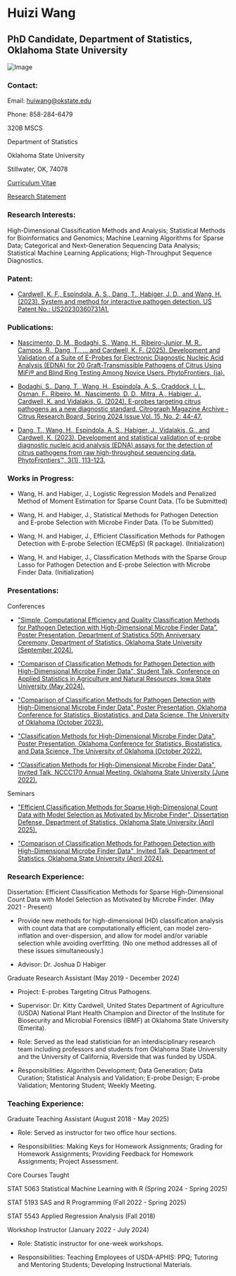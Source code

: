# Huizi Wang 

## PhD Candidate, Department of Statistics, Oklahoma State University

![Image](https://github.com/user-attachments/assets/f8ec0368-2563-4c06-a697-d8bb40f656e0)

### Contact:

Email: huiwang@okstate.edu

Phone: 858-284-6479

320B MSCS 

Department of Statistics

Oklahoma State University

Stillwater, OK, 74078

[Curriculum Vitae](https://github.com/user-attachments/files/20661671/Huizi_s_CV4.pdf)

[Research Statement](https://github.com/user-attachments/files/20661339/Research_Statement_V4.pdf)

### Research Interests:

High-Dimensional Classification Methods and Analysis; Statistical Methods for Bioinformatics and Genomics; Machine Learning Algorithms for Sparse Data; Categorical and Next-Generation Sequencing Data Analysis; Statistical Machine Learning Applications; High-Throughput Sequence Diagnostics.

### Patent:

- [Cardwell, K. F., Espindola, A. S., Dang, T., Habiger, J. D., and Wang, H. (2023). System and method for interactive pathogen detection. US Patent No.: US20230360731A1.](https://patents.google.com/patent/US20230360731A1)

### Publications:
- [Nascimento, D. M., Bodaghi, S., Wang, H., Ribeiro-Junior, M. R., Campos, R., Dang, T., ... and Cardwell, K. F. (2025). Development and Validation of a Suite of E-Probes for Electronic Diagnostic Nucleic Acid Analysis (EDNA) for 20 Graft-Transmissible Pathogens of Citrus Using MiFi® and Blind Ring Testing Among Novice Users. PhytoFrontiers, (ja).](https://apsjournals.apsnet.org/doi/epdf/10.1094/PHYTOFR-12-24-0140-FI)

- [Bodaghi, S., Dang, T., Wang, H., Espindola, A. S., Craddock, I. L., Osman, F., Ribeiro, M., Nascimento, D. D., Mitra, A., Habiger, J., Cardwell, K. and Vidalakis, G. (2024). E-probes targeting citrus pathogens as a new diagnostic standard. Citrograph Magazine Archive - Citrus Research Board, Spring 2024 Issue Vol. 15, No. 2: 44-47.](https://citrus-research-board-static.sfo2.digitaloceanspaces.com/citrograph/pdf/CRB-Citrograph-Mag-Q2-Spring-2024-Web.pdf)

- [Dang, T., Wang, H., Espindola, A. S., Habiger, J., Vidalakis, G., and Cardwell, K. (2023). Development and statistical validation of e-probe diagnostic nucleic acid analysis (EDNA) assays for the detection of citrus pathogens from raw high-throughput sequencing data. PhytoFrontiers™, 3(1), 113-123.](https://apsjournals.apsnet.org/doi/epdf/10.1094/PHYTOFR-05-22-0047-FI)

### Works in Progress:

- Wang, H. and Habiger, J., Logistic Regression Models and Penalized Method of Moment Estimation for Sparse Count Data. (To be Submitted)

- Wang, H. and Habiger, J., Statistical Methods for Pathogen Detection and E-probe Selection with Microbe Finder Data. (To be Submitted)

- Wang, H. and Habiger, J., Efficient Classification Methods for Pathogen Detection with E-probe Selection (ECMEpS) (R package). (Initialization)

- Wang, H. and Habiger, J., Classification Methods with the Sparse Group Lasso for Pathogen Detection and E-probe Selection with Microbe Finder Data. (Initialization)

### Presentations:
Conferences
- ["Simple, Computational Efficiency and Quality Classification Methods for Pathogen Detection with High-Dimensional Microbe Finder Data", Poster Presentation, Department of Statistics 50th Anniversary Ceremony, Department of Statistics, Oklahoma State University (September 2024).](https://github.com/user-attachments/files/20270588/Poster.Department.Anniversary.pdf)

- ["Comparison of Classification Methods for Pathogen Detection with High-Dimensional Microbe Finder Data", Student Talk, Conference on Applied Statistics in Agriculture and Natural Resources, Iowa State University (May 2024).](https://github.com/user-attachments/files/20270615/ISU_V2_Huizi.pdf)

- ["Comparison of Classification Methods for Pathogen Detection with High-Dimensional Microbe Finder Data", Poster Presentation, Oklahoma Conference for Statistics, Biostatistics, and Data Science, The University of Oklahoma (October 2023).](https://github.com/user-attachments/files/20270622/Poster--OSU.Huizi.wang.2023.pdf)

- ["Classification Methods for High-Dimensional Microbe Finder Data", Poster Presentation, Oklahoma Conference for Statistics, Biostatistics, and Data Science, The University of Oklahoma (October 2022).](https://github.com/user-attachments/files/20270623/Poster.New--OSU.Huizi.wang.pdf)

- ["Classification Methods for High-Dimensional Microbe Finder Data", Invited Talk, NCCC170 Annual Meeting, Oklahoma State University (June 2022).](https://github.com/user-attachments/files/20270584/Conference.pdf)

Seminars
- ["Efficient Classification Methods for Sparse High-Dimensional Count Data with Model Selection as Motivated by Microbe Finder", Dissertation Defense, Department of Statistics, Oklahoma State University (April 2025).](https://github.com/user-attachments/files/20270576/Qualifying_Exam_Slide_2.pdf)

- ["Comparison of Classification Methods for Pathogen Detection with High-Dimensional Microbe Finder Data", Invited Talk, Department of Statistics, Oklahoma State University (April 2024).](https://github.com/user-attachments/files/20270582/Seminar_Fall_2024.pdf)

### Research Experience:

Dissertation: Efficient Classification Methods for Sparse High-Dimensional Count Data with Model Selection as Motivated by Microbe Finder. (May 2021 - Present) 

- Provide new methods for high-dimensional (HD) classification analysis with count data that are computationally efficient, can model zero-inflation and over-dispersion, and allow for model and/or variable selection while avoiding overfitting. (No one method addresses all of these issues simultaneously.)

- Advisor: Dr. Joshua D Habiger


Graduate Research Assistant (May 2019 - December 2024)

- Project: E-probes Targeting Citrus Pathogens.

- Supervisor: Dr. Kitty Cardwell, United States Department of Agriculture (USDA) National Plant Health Champion and Director of the Institute for Biosecurity and Microbial Forensics (IBMF) at Oklahoma State University (Emerita).

- Role: Served as the lead statistician for an interdisciplinary research team including professors and students from Oklahoma State University and the University of California, Riverside that was funded by USDA.

- Responsibilities: Algorithm Development; Data Generation; Data Curation; Statistical Analysis and Validation; E-probe Design; E-probe Validation; Mentoring Student; Weekly Meeting.

### Teaching Experience:

Graduate Teaching Assistant (August 2018 - May 2025)

- Role: Served as instructor for two office hour sections.

- Responsibilities: Making Keys for Homework Assignments; Grading for Homework Assignments; Providing Feedback for Homework Assignments; Project Assessment.

Core Courses Taught

STAT 5063 Statistical Machine Learning with R (Spring 2024 - Spring 2025)

STAT 5193 SAS and R Programming (Fall 2022 - Spring 2025)

STAT 5543 Applied Regression Analysis (Fall 2018)


Workshop Instructor (January 2022 - July 2024)

- Role: Statistic instructor for one-week workshops.

- Responsibilities: Teaching Employees of USDA-APHIS: PPQ; Tutoring and Mentoring Students; Developing Instructional Materials.
